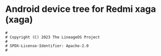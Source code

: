 # Android device tree for Redmi xaga (xaga)

```
#
# Copyright (C) 2023 The LineageOS Project
#
# SPDX-License-Identifier: Apache-2.0
#
```
